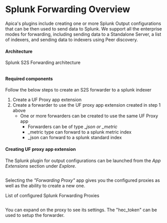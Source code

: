 # Splunk Forwarding Overview

Apica's plugins include creating one or more Splunk Output configurations that can be then used to send data to Splunk. We support all the enterprise modes for forwarding, including sending data to a Standalone Server, a list of indexers, and sending data to indexers using Peer discovery.

#### Architecture <a href="#architecture" id="architecture"></a>

Splunk S2S Forwarding architecture

<figure><img src="https://logflow-docs.logiq.ai/~gitbook/image?url=https%3A%2F%2F3717450363-files.gitbook.io%2F%7E%2Ffiles%2Fv0%2Fb%2Fgitbook-x-prod.appspot.com%2Fo%2Fspaces%252F8WGNQCWSTnL2NgouIRTq%252Fuploads%252FDUEHhPJBH4HITAyxqJR1%252Fsplunk-arch.png%3Falt%3Dmedia%26token%3Dcca9c8fb-04f8-4816-90d1-201074f5a74f&#x26;width=768&#x26;dpr=4&#x26;quality=100&#x26;sign=ca4273af&#x26;sv=1" alt=""><figcaption></figcaption></figure>

#### Required components <a href="#required-components" id="required-components"></a>

Follow the below steps to create an S2S forwarder to a splunk indexer

1. Create a UF Proxy app extension
2. Create a forwarder to use the UF proxy app extension created in step 1 above
   * One or more forwarders can be created to use the same UF Proxy app
     * Forwarders can be of type \__json or \_metric_
     * \_metric type can forward to a splunk metric index
     * \_json can forward to a splunk standard index

#### Creating UF proxy app extension <a href="#creating-uf-proxy-app-extension" id="creating-uf-proxy-app-extension"></a>

The Splunk plugin for output configurations can be launched from the _App Extensions_ section under _Explore_.

<figure><img src="https://logflow-docs.logiq.ai/~gitbook/image?url=https%3A%2F%2F3717450363-files.gitbook.io%2F%7E%2Ffiles%2Fv0%2Fb%2Fgitbook-x-prod.appspot.com%2Fo%2Fspaces%252F8WGNQCWSTnL2NgouIRTq%252Fuploads%252Fu49WQWhMr2rmfqHGaBI8%252FScreen%2520Shot%25202023-01-02%2520at%25205.25.13%2520PM.png%3Falt%3Dmedia%26token%3D7f08d97e-e104-4874-a437-7d167c0ae74a&#x26;width=768&#x26;dpr=4&#x26;quality=100&#x26;sign=bc1d261d&#x26;sv=1" alt=""><figcaption></figcaption></figure>

Selecting the _"Forwarding Proxy"_ app gives you the configured proxies as well as the ability to create a new one.

List of configured Splunk Forwarding Proxies

<figure><img src="https://logflow-docs.logiq.ai/~gitbook/image?url=https%3A%2F%2F3717450363-files.gitbook.io%2F%7E%2Ffiles%2Fv0%2Fb%2Fgitbook-x-prod.appspot.com%2Fo%2Fspaces%252F8WGNQCWSTnL2NgouIRTq%252Fuploads%252FgoIvoyEIPpcyN8BKcFjW%252FScreen%2520Shot%25202022-08-01%2520at%25209.20.16%2520PM.png%3Falt%3Dmedia%26token%3D07dce234-09a9-420a-855b-644e71c619f5&#x26;width=768&#x26;dpr=4&#x26;quality=100&#x26;sign=5084634c&#x26;sv=1" alt=""><figcaption></figcaption></figure>

You can expand on the proxy to see its settings. The "hec\_token" can be used to setup the forwarder.

<figure><img src="https://logflow-docs.logiq.ai/~gitbook/image?url=https%3A%2F%2F3717450363-files.gitbook.io%2F%7E%2Ffiles%2Fv0%2Fb%2Fgitbook-x-prod.appspot.com%2Fo%2Fspaces%252F8WGNQCWSTnL2NgouIRTq%252Fuploads%252FRjFXbU8V50FoUfIIKaE4%252FScreen%2520Shot%25202023-01-04%2520at%25201.45.42%2520PM.png%3Falt%3Dmedia%26token%3D90bf900e-c0ec-41fc-b416-229bc2a01945&#x26;width=768&#x26;dpr=4&#x26;quality=100&#x26;sign=b2e4e9f4&#x26;sv=1" alt=""><figcaption></figcaption></figure>

<figure><img src="https://logflow-docs.logiq.ai/~gitbook/image?url=https%3A%2F%2F3717450363-files.gitbook.io%2F%7E%2Ffiles%2Fv0%2Fb%2Fgitbook-x-prod.appspot.com%2Fo%2Fspaces%252F8WGNQCWSTnL2NgouIRTq%252Fuploads%252FdlGeSIboOYED6YGWkLsT%252FScreen%2520Shot%25202022-08-01%2520at%25209.20.44%2520PM.png%3Falt%3Dmedia%26token%3D6686aa64-048a-4183-9ab1-83ed54defa17&#x26;width=768&#x26;dpr=4&#x26;quality=100&#x26;sign=f6da0efc&#x26;sv=1" alt=""><figcaption></figcaption></figure>

